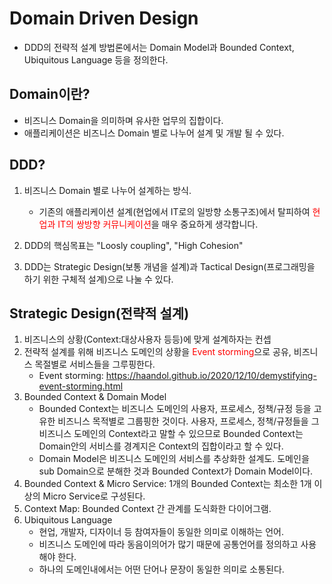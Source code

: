 # Domain Driven Design
- DDD의 전략적 설계 방법론에서는 Domain Model과 Bounded Context, Ubiquitous Language 등을 정의한다.

## Domain이란?
- 비즈니스 Domain을 의미하며 유사한 업무의 집합이다.
- 애플리케이션은 비즈니스 Domain 별로 나누어 설계 및 개발 될 수 있다.

## DDD?
1. 비즈니스 Domain 별로 나누어 설계하는 방식.
   - 기존의 애플리케이션 설계(현업에서 IT로의 일방향 소통구조)에서 탈피하여 <span style="color:red">현업과 IT의 쌍방향 커뮤니케이션</span>을 매우 중요하게 생각합니다.

2. DDD의 핵심목표는 "Loosly coupling", "High Cohesion"
3. DDD는 Strategic Design(보통 개념을 설계)과 Tactical Design(프로그래밍을 하기 위한 구체적 설계)으로 나눌 수 있다.

## Strategic Design(전략적 설계)
1. 비즈니스의 상황(Context:대상사용자 등등)에 맞게 설계하자는 컨셉
2. 전략적 설계를 위해 비즈니스 도메인의 상황을 <span style="color:red">Event storming</span>으로 공유, 비즈니스 목절별로 서비스들을 그루핑한다.
    - Event storming: https://haandol.github.io/2020/12/10/demystifying-event-storming.html
3. Bounded Context & Domain Model
   - Bounded Context는 비즈니스 도메인의 사용자, 프로세스, 정책/규정 등을 고유한 비즈니스 목적별로 그룹핑한 것이다. 사용자, 프로세스, 정책/규정들을 그 비즈니스 도메인의 Context라고 말할 수 있으므로 Bounded Context는 Domain안의 서비스를 경계지은 Context의 집합이라고 할 수 있다.
   - Domain Model은 비즈니스 도메인의 서비스를 추상화한 설계도. 도메인을 sub Domain으로 분해한 것과 Bounded Context가 Domain Model이다.
4. Bounded Context & Micro Service: 1개의 Bounded Context는 최소한 1개 이상의 Micro Service로 구성된다.
5. Context Map: Bounded Context 간 관계를 도식화한 다이어그램.
6. Ubiquitous Language
   - 현업, 개발자, 디자이너 등 참여자들이 동일한 의미로 이해하는 언어.
   - 비즈니스 도메인에 따라 동음이의어가 많기 때문에 공통언어를 정의하고 사용해야 한다.
   - 하나의 도메인내에서는 어떤 단어나 문장이 동일한 의미로 소통된다.